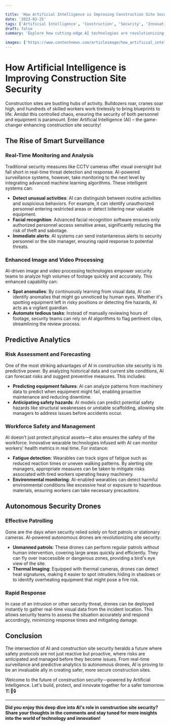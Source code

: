 ```yaml
---

title: 'How Artificial Intelligence is Improving Construction Site Security'
date: '2023-03-25'
tags: ['Artificial Intelligence', 'Construction', 'Security', 'Innovation']
draft: false
summary: 'Explore how cutting-edge AI technologies are revolutionizing construction site security by enhancing monitoring, predicting risks, and ensuring a safer work environment.'

images: ['https://www.contechnews.com/articleimage/how_artificial_intelligence_is_improving_construction_site_security.webp']
---
```


# How Artificial Intelligence is Improving Construction Site Security

Construction sites are bustling hubs of activity. Bulldozers roar, cranes soar high, and hundreds of skilled workers work tirelessly to bring blueprints to life. Amidst this controlled chaos, ensuring the security of both personnel and equipment is paramount. Enter Artificial Intelligence (AI) – the game-changer enhancing construction site security!

## The Rise of Smart Surveillance

### Real-Time Monitoring and Analysis

Traditional security measures like CCTV cameras offer visual oversight but fall short in real-time threat detection and response. AI-powered surveillance systems, however, take monitoring to the next level by integrating advanced machine learning algorithms. These intelligent systems can:

- **Detect unusual activities**: AI can distinguish between routine activities and suspicious behaviors. For example, it can identify unauthorized personnel entering restricted areas or detect loitering near valuable equipment.
- **Facial recognition**: Advanced facial recognition software ensures only authorized personnel access sensitive areas, significantly reducing the risk of theft and sabotage.
- **Immediate alerts**: AI systems can send instantaneous alerts to security personnel or the site manager, ensuring rapid response to potential threats.

### Enhanced Image and Video Processing

AI-driven image and video processing technologies empower security teams to analyze high volumes of footage quickly and accurately. This enhanced capability can:

- **Spot anomalies**: By continuously learning from visual data, AI can identify anomalies that might go unnoticed by human eyes. Whether it's spotting equipment left in risky positions or detecting fire hazards, AI acts as a vigilant guardian.
- **Automate tedious tasks**: Instead of manually reviewing hours of footage, security teams can rely on AI algorithms to flag pertinent clips, streamlining the review process.

## Predictive Analytics

### Risk Assessment and Forecasting

One of the most striking advantages of AI in construction site security is its predictive power. By analyzing historical data and current site conditions, AI can forecast risks and suggest preventive measures. This includes:

- **Predicting equipment failures**: AI can analyze patterns from machinery data to predict when equipment might fail, enabling proactive maintenance and reducing downtime.
- **Anticipating safety hazards**: AI models can predict potential safety hazards like structural weaknesses or unstable scaffolding, allowing site managers to address issues before accidents occur.

### Workforce Safety and Management

AI doesn't just protect physical assets—it also ensures the safety of the workforce. Innovative wearable technologies infused with AI can monitor workers' health metrics in real time. For instance:

- **Fatigue detection**: Wearables can track signs of fatigue such as reduced reaction times or uneven walking patterns. By alerting site managers, appropriate measures can be taken to mitigate risks associated with tired workers operating heavy machinery.
- **Environmental monitoring**: AI-enabled wearables can detect harmful environmental conditions like excessive heat or exposure to hazardous materials, ensuring workers can take necessary precautions.

## Autonomous Security Drones

### Effective Patrolling

Gone are the days when security relied solely on foot patrols or stationary cameras. AI-powered autonomous drones are revolutionizing site security:

- **Unmanned patrols**: These drones can perform regular patrols without human intervention, covering large areas quickly and efficiently. They can fly over inaccessible or dangerous zones, providing a bird's eye view of the site.
- **Thermal Imaging**: Equipped with thermal cameras, drones can detect heat signatures, making it easier to spot intruders hiding in shadows or to identify overheating equipment that might pose a fire risk.

### Rapid Response

In case of an intrusion or other security threat, drones can be deployed instantly to gather real-time visual data from the incident location. This allows security teams to assess the situation accurately and respond accordingly, minimizing response times and mitigating damage.

## Conclusion

The intersection of AI and construction site security heralds a future where safety protocols are not just reactive but proactive, where risks are anticipated and managed before they become issues. From real-time surveillance and predictive analytics to autonomous drones, AI is proving to be an invaluable ally in creating safer, more secure construction sites.

Welcome to the future of construction security—powered by Artificial Intelligence. Let's build, protect, and innovate together for a safer tomorrow. 🏗️🤖🔒

---

**Did you enjoy this deep dive into AI's role in construction site security? Share your thoughts in the comments and stay tuned for more insights into the world of technology and innovation!**